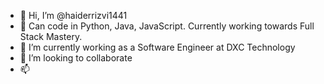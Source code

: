 - 👋 Hi, I’m @haiderrizvi1441
- 👀 Can code in Python, Java, JavaScript. Currently working towards Full Stack Mastery.
- 🌱 I’m currently working as a Software Engineer at DXC Technology
- 💞️ I’m looking to collaborate
- 📫 


<!---
haiderrizvi1441/haiderrizvi1441 is a ✨ special ✨ repository because its `README.md` (this file) appears on your GitHub profile.
You can click the Preview link to take a look at your changes.
--->
